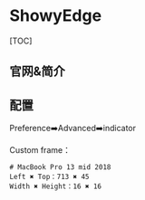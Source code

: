 # ShowyEdge

[TOC]

## 官网&简介



## 配置

Preference➡️Advanced➡️indicator

Custom frame：

```text
# MacBook Pro 13 mid 2018
Left ✖️ Top：713 ✖️ 45
Width ✖️ Height：16 ✖️ 16
```





